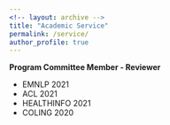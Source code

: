 ```yaml
---
<!-- layout: archive -->
title: "Academic Service"
permalink: /service/
author_profile: true
---
```

**Program Committee Member - Reviewer**  
* EMNLP 2021
* ACL 2021
* HEALTHINFO 2021 
* COLING 2020
